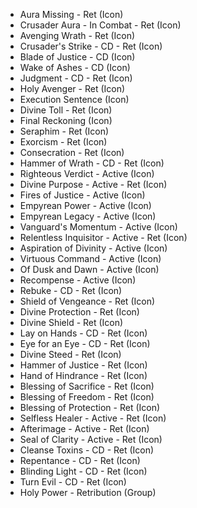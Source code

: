 - Aura Missing - Ret (Icon)
- Crusader Aura - In Combat - Ret (Icon)
- Avenging Wrath - Ret (Icon)
- Crusader's Strike - CD - Ret (Icon)
- Blade of Justice - CD (Icon)
- Wake of Ashes - CD (Icon)
- Judgment - CD - Ret (Icon)
- Holy Avenger - Ret (Icon)
- Execution Sentence (Icon)
- Divine Toll - Ret (Icon)
- Final Reckoning (Icon)
- Seraphim - Ret (Icon)
- Exorcism - Ret (Icon)
- Consecration - Ret (Icon)
- Hammer of Wrath - CD - Ret (Icon)
- Righteous Verdict - Active (Icon)
- Divine Purpose - Active - Ret (Icon)
- Fires of Justice - Active (Icon)
- Empyrean Power - Active (Icon)
- Empyrean Legacy - Active (Icon)
- Vanguard's Momentum - Active (Icon)
- Relentless Inquisitor - Active - Ret (Icon)
- Aspiration of Divinity - Active (Icon)
- Virtuous Command - Active (Icon)
- Of Dusk and Dawn - Active (Icon)
- Recompense - Active (Icon)
- Rebuke - CD - Ret (Icon)
- Shield of Vengeance - Ret (Icon)
- Divine Protection - Ret (Icon)
- Divine Shield - Ret (Icon)
- Lay on Hands - CD - Ret (Icon)
- Eye for an Eye - CD - Ret (Icon)
- Divine Steed - Ret (Icon)
- Hammer of Justice - Ret (Icon)
- Hand of Hindrance - Ret (Icon)
- Blessing of Sacrifice - Ret (Icon)
- Blessing of Freedom - Ret (Icon)
- Blessing of Protection - Ret (Icon)
- Selfless Healer - Active - Ret (Icon)
- Afterimage - Active - Ret (Icon)
- Seal of Clarity - Active - Ret (Icon)
- Cleanse Toxins - CD - Ret (Icon)
- Repentance - CD - Ret (Icon)
- Blinding Light - CD - Ret (Icon)
- Turn Evil - CD - Ret (Icon)
- Holy Power - Retribution (Group)